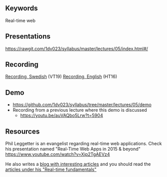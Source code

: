 ## Keywords
Real-time web

## Presentations
https://rawgit.com/1dv023/syllabus/master/lectures/05/index.html#/

## Recording
[Recording, Swedish](https://youtu.be/r3zHrspx83M?t=579) (VT19)
[Recording, English](https://youtu.be/OlkEcOKqAnE) (HT16)

## Demo
* https://github.com/1dv023/syllabus/tree/master/lectures/05/demo
* Recording from a previous lecture where this demo is discussed
  * https://youtu.be/auVAQbo5Lrw?t=5904


## Resources
Phil Leggetter is an evangelist regarding real-time web applications. Check his presentation
named "Real-Time Web Apps in 2015 & beyond"
https://www.youtube.com/watch?v=Xip2TgAEVz4

He also writes a [blog with interesting articles](http://www.leggetter.co.uk/) and you should read the [articles under his "Real-time fundamentals"](http://www.leggetter.co.uk/2015/12/18/real-time-data-fundamentals.html)

